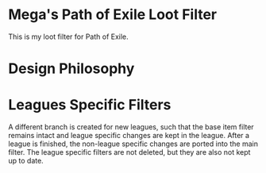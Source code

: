 # Mega's Path of Exile Loot Filter
This is my loot filter for Path of Exile. 

# Design Philosophy


# Leagues Specific Filters
A different branch is created for new leagues, such that the base item filter remains intact and league specific changes are kept in the league. After a league is finished, the non-league specific changes are ported into the main filter. The league specific filters are not deleted, but they are also not kept up to date.
